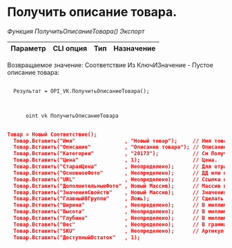 ﻿---
sidebar_position: 8
---

# Получить описание товара. 



*Функция ПолучитьОписаниеТовара() Экспорт*

  | Параметр | CLI опция | Тип | Назначение |
  |-|-|-|-|

  
  Возвращаемое значение:   Соответствие Из КлючИЗначение - Пустое описание товара:


```bsl title="Пример кода"
	
  Результат = OPI_VK.ПолучитьОписаниеТовара();
	
```

```sh title="Пример команды CLI"
    
      oint vk ПолучитьОписаниеТовара

```


```json title="Результат"

Товар = Новый Соответствие();
  Товар.Вставить("Имя"                , "Новый товар");     // Имя товара
  Товар.Вставить("Описание"           , "Описание товара"); // Описание товара
  Товар.Вставить("Категория"          , "20173");           // См ПолучитьСписокКатегорийТоваров()
  Товар.Вставить("Цена"               , 1);                 // Цена.
  Товар.Вставить("СтараяЦена"         , Неопределено);      // Для отражения изменения цены
  Товар.Вставить("ОсновноеФото"       , Неопределено);      // ДД или путь к осн. фото
  Товар.Вставить("URL"                , Неопределено);      // Ссылка на страницу магазина
  Товар.Вставить("ДополнительныеФото" , Новый Массив);      // Массив путей или ДД для доп. фото
  Товар.Вставить("ЗначенияСвойств"    , Новый Массив);      // Значения свойств (варианты). Максимум 2
  Товар.Вставить("ГлавныйВГруппе"     , Ложь);              // Сделать главным в своей группе
  Товар.Вставить("Ширина"             , Неопределено);      // В миллиметрах
  Товар.Вставить("Высота"             , Неопределено);      // В миллиметрах
  Товар.Вставить("Глубина"            , Неопределено);      // В миллиметрах
  Товар.Вставить("Вес"                , Неопределено);      // В граммах
  Товар.Вставить("SKU"                , Неопределено);      // Артикул
  Товар.Вставить("ДоступныйОстаток"   , 1);

```

